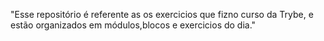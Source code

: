 "Esse repositório é referente as os exercicios que fizno curso da Trybe, e estão organizados em módulos,blocos e exercicios do dia."
